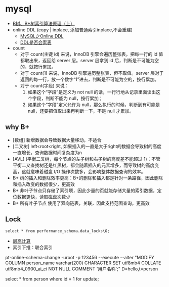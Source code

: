# mysql


* [B树、B+树索引算法原理（上）](https://www.codedump.info/post/20200609-btree-1/)
* online DDL (copy | inplace, 添加普通索引inplace,不会重建)
  * [MySQL之Online DDL](https://www.modb.pro/db/100527)
  * [DDL是否会索表](http://mysql.taobao.org/monthly/2021/03/06/)
* count
  * 对于 count(主键 id) 来说，InnoDB 引擎会遍历整张表，把每一行的 id 值都取出来，返回给 server 层。server 层拿到 id 后，判断是不可能为空的，就按行累加。
  * 对于 count(1) 来说，InnoDB 引擎遍历整张表，但不取值。server 层对于返回的每一行，放一个数字“1”进去，判断是不可能为空的，按行累加。
  * 对于 count(字段) 来说：
    1. 如果这个“字段”是定义为 not null 的话，一行行地从记录里面读出这个字段，判断不能为 null，按行累加；
    2. 如果这个“字段”定义允许为 null，那么执行的时候，判断到有可能是 null，还要把值取出来再判断一下，不是 null 才累加。

## why B+
* [数组] 新增数据会导致数据大量移动，不适合
* [二叉树] left<root<right, 如果插入的一直是大于right的数据会导致树的高度一直增长，查询数据时间复杂度为n
* [AVL] (平衡二叉树，每个节点的左子树和右子树的高度差不能超过 1)：不管平衡二叉查找树还是红黑树，都会随着插入的元素增多，而导致树的高度变高，这就意味着磁盘 I/O 操作次数多，会影响整体数据查询的效率。
* B+ 树的插入和删除效率更高：B+的删除和插入都是针对一条路径，因此删除和插入改变的数据很少，更高效
* B+ 非叶子节点只存储了索引项，因此少量的页就能存储大量的索引数据，定位数据更快，读取磁盘次数少
* B+ 所有叶子节点 使用了双向链表，关联，因此支持范围查询，更高效

## Lock
```text
select * from performance_schema.data_locks\G;
```


*  [层高计算](https://cloud.tencent.com/developer/article/2121055)
* 索引下推：联合索引




pt-online-schema-change -uroot -p 123456 --execute --alter "MODIFY COLUMN person_name varchar(200) CHARACTER SET utf8mb4 COLLATE utf8mb4_0900_ai_ci NOT NULL COMMENT '用户名称';" D=hello,t=person 


select * from person where id = 1 for update;